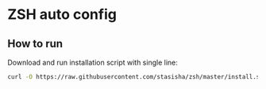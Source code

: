 ZSH auto config
==================================================
How to run
----------------------------
Download and run installation script with single line:
```bash
curl -O https://raw.githubusercontent.com/stasisha/zsh/master/install.sh && bash install.sh
```
